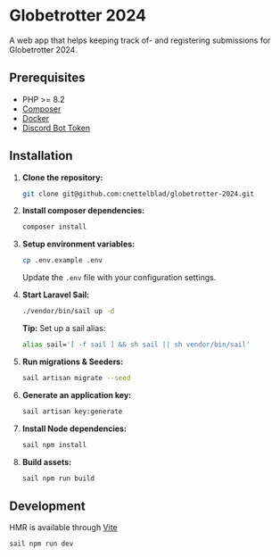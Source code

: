 # Globetrotter 2024

A web app that helps keeping track of- and registering submissions for Globetrotter 2024.

## Prerequisites

-   PHP >= 8.2
-   [Composer](https://getcomposer.org)
-   [Docker](https://docker.com)
-   [Discord Bot Token](https://discord.com/developers/applications)

## Installation

1. **Clone the repository:**

    ```sh
    git clone git@github.com:cnettelblad/globetrotter-2024.git
    ```

2. **Install composer dependencies:**

    ```sh
    composer install
    ```

3. **Setup environment variables:**

    ```sh
    cp .env.example .env
    ```

    Update the `.env` file with your configuration settings.

4. **Start Laravel Sail:**

    ```sh
    ./vendor/bin/sail up -d
    ```

    **Tip:** Set up a sail alias:

    ```sh
    alias sail='[ -f sail ] && sh sail || sh vendor/bin/sail'
    ```

5. **Run migrations & Seeders:**

    ```sh
    sail artisan migrate --seed
    ```

6. **Generate an application key:**

    ```sh
    sail artisan key:generate
    ```

7. **Install Node dependencies:**

    ```sh
    sail npm install
    ```

8. **Build assets:**
    ```sh
    sail npm run build
    ```

## Development

HMR is available through [Vite](https://laravel.com/docs/11.x/vite)

```sh
sail npm run dev
```
